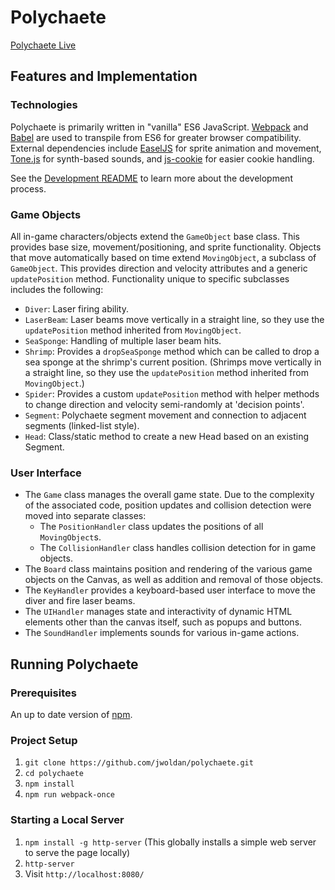 # Polychaete

[Polychaete Live](http://jwoldan.net/polychaete)

## Features and Implementation

### Technologies

Polychaete is primarily written in "vanilla" ES6 JavaScript.  [Webpack](https://webpack.github.io) and [Babel](https://babeljs.io) are used to transpile from ES6 for greater browser compatibility.  External dependencies include [EaselJS](http://www.createjs.com/easeljs) for sprite animation and movement, [Tone.js](https://github.com/Tonejs/Tone.js) for synth-based sounds, and [js-cookie](https://github.com/js-cookie/js-cookie) for easier cookie handling.

See the [Development README](docs/development-readme.md) to learn more about the development process.

### Game Objects

All in-game characters/objects extend the `GameObject` base class.  This provides base size, movement/positioning, and sprite functionality.  Objects that move automatically based on time extend `MovingObject`, a subclass of `GameObject`.  This provides direction and velocity attributes and a generic `updatePosition` method.  Functionality unique to specific subclasses includes the following:

- `Diver`: Laser firing ability.
- `LaserBeam`: Laser beams move vertically in a straight line, so they use the `updatePosition` method inherited from `MovingObject`.
- `SeaSponge`: Handling of multiple laser beam hits.
- `Shrimp`: Provides a `dropSeaSponge` method which can be called to drop a sea sponge at the shrimp's current position. (Shrimps move vertically in a straight line, so they use the `updatePosition` method inherited from `MovingObject`.)
- `Spider`: Provides a custom `updatePosition` method with helper methods to change direction and velocity semi-randomly at 'decision points'.
- `Segment`: Polychaete segment movement and connection to adjacent segments (linked-list style).
- `Head`: Class/static method to create a new Head based on an existing Segment.

### User Interface

- The `Game` class manages the overall game state.  Due to the complexity of the associated code, position updates and collision detection were moved into separate classes:
  - The `PositionHandler` class updates the positions of all `MovingObject`s.
  - The `CollisionHandler` class handles collision detection for in game objects.
- The `Board` class maintains position and rendering of the various game objects on the Canvas, as well as addition and removal of those objects.
- The `KeyHandler` provides a keyboard-based user interface to move the diver and fire laser beams.
- The `UIHandler` manages state and interactivity of dynamic HTML elements other than the canvas itself, such as popups and buttons.
- The `SoundHandler` implements sounds for various in-game actions.

## Running Polychaete

### Prerequisites

An up to date version of [npm](https://www.npmjs.com).

### Project Setup

1. `git clone https://github.com/jwoldan/polychaete.git`
2. `cd polychaete`
3. `npm install`
4. `npm run webpack-once`

### Starting a Local Server
1. `npm install -g http-server` (This globally installs a simple web server to serve the page locally)
2. `http-server`
3. Visit `http://localhost:8080/`
